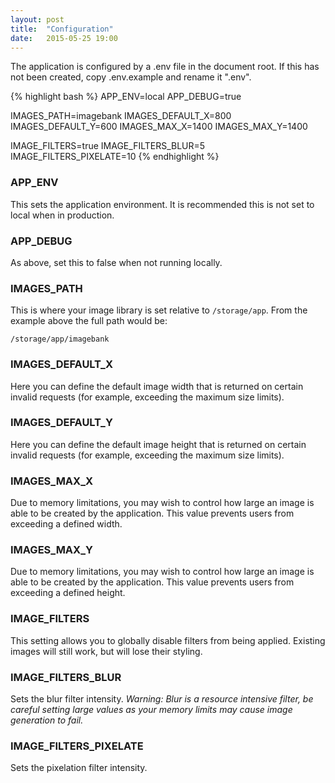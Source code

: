 ```yaml
---
layout: post
title:  "Configuration"
date:   2015-05-25 19:00
---
```


The application is configured by a .env file in the document root. If this has not been created, copy .env.example and 
rename it ".env".

{% highlight bash %}
APP_ENV=local
APP_DEBUG=true

IMAGES_PATH=imagebank
IMAGES_DEFAULT_X=800
IMAGES_DEFAULT_Y=600
IMAGES_MAX_X=1400
IMAGES_MAX_Y=1400


IMAGE_FILTERS=true
IMAGE_FILTERS_BLUR=5
IMAGE_FILTERS_PIXELATE=10
{% endhighlight %}
    
### APP_ENV

This sets the application environment. It is recommended this is not set to local when in production.

### APP_DEBUG

As above, set this to false when not running locally.

### IMAGES_PATH

This is where your image library is set relative to `/storage/app`. From the example above the full path would be:

`/storage/app/imagebank`

### IMAGES\_DEFAULT_X

Here you can define the default image width that is returned on certain invalid requests (for example, exceeding the maximum size 
limits).

### IMAGES\_DEFAULT_Y

Here you can define the default image height that is returned on certain invalid requests (for example, exceeding the maximum size 
limits).

### IMAGES\_MAX_X

Due to memory limitations, you may wish to control how large an image is able to be created by the application. This value
prevents users from exceeding a defined width.

### IMAGES\_MAX_Y

Due to memory limitations, you may wish to control how large an image is able to be created by the application. This value
prevents users from exceeding a defined height.

### IMAGE_FILTERS

This setting allows you to globally disable filters from being applied. Existing images will still work, but will lose
their styling.

### IMAGE\_FILTERS_BLUR

Sets the blur filter intensity. *Warning: Blur is a resource intensive filter, be careful setting large values as your 
memory limits may cause image generation to fail.*

### IMAGE\_FILTERS_PIXELATE
Sets the pixelation filter intensity.
